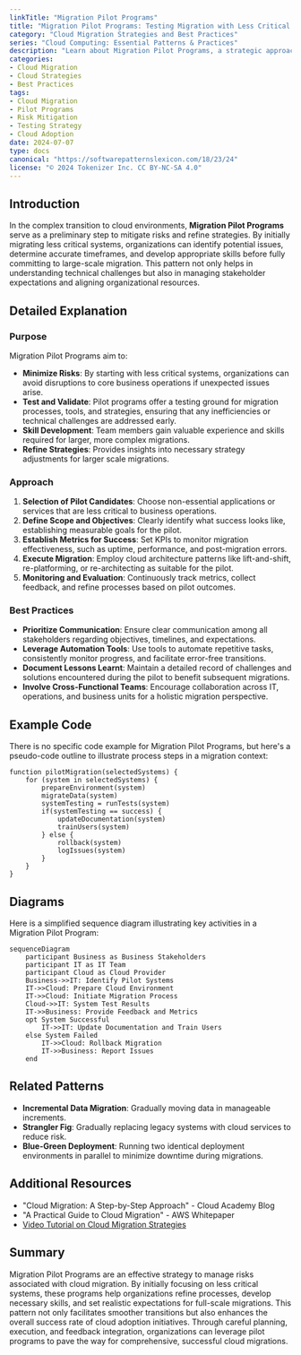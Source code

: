 ```yaml
---
linkTitle: "Migration Pilot Programs"
title: "Migration Pilot Programs: Testing Migration with Less Critical Systems First"
category: "Cloud Migration Strategies and Best Practices"
series: "Cloud Computing: Essential Patterns & Practices"
description: "Learn about Migration Pilot Programs, a strategic approach in cloud migration that involves testing processes with less critical systems before full-scale implementation to mitigate risks and identify potential challenges."
categories:
- Cloud Migration
- Cloud Strategies
- Best Practices
tags:
- Cloud Migration
- Pilot Programs
- Risk Mitigation
- Testing Strategy
- Cloud Adoption
date: 2024-07-07
type: docs
canonical: "https://softwarepatternslexicon.com/18/23/24"
license: "© 2024 Tokenizer Inc. CC BY-NC-SA 4.0"
---
```



## Introduction

In the complex transition to cloud environments, **Migration Pilot Programs** serve as a preliminary step to mitigate risks and refine strategies. By initially migrating less critical systems, organizations can identify potential issues, determine accurate timeframes, and develop appropriate skills before fully committing to large-scale migration. This pattern not only helps in understanding technical challenges but also in managing stakeholder expectations and aligning organizational resources.

## Detailed Explanation

### Purpose

Migration Pilot Programs aim to:

- **Minimize Risks**: By starting with less critical systems, organizations can avoid disruptions to core business operations if unexpected issues arise.
- **Test and Validate**: Pilot programs offer a testing ground for migration processes, tools, and strategies, ensuring that any inefficiencies or technical challenges are addressed early.
- **Skill Development**: Team members gain valuable experience and skills required for larger, more complex migrations.
- **Refine Strategies**: Provides insights into necessary strategy adjustments for larger scale migrations.

### Approach

1. **Selection of Pilot Candidates**: Choose non-essential applications or services that are less critical to business operations.
2. **Define Scope and Objectives**: Clearly identify what success looks like, establishing measurable goals for the pilot.
3. **Establish Metrics for Success**: Set KPIs to monitor migration effectiveness, such as uptime, performance, and post-migration errors.
4. **Execute Migration**: Employ cloud architecture patterns like lift-and-shift, re-platforming, or re-architecting as suitable for the pilot.
5. **Monitoring and Evaluation**: Continuously track metrics, collect feedback, and refine processes based on pilot outcomes.

### Best Practices

- **Prioritize Communication**: Ensure clear communication among all stakeholders regarding objectives, timelines, and expectations.
- **Leverage Automation Tools**: Use tools to automate repetitive tasks, consistently monitor progress, and facilitate error-free transitions.
- **Document Lessons Learnt**: Maintain a detailed record of challenges and solutions encountered during the pilot to benefit subsequent migrations.
- **Involve Cross-Functional Teams**: Encourage collaboration across IT, operations, and business units for a holistic migration perspective.

## Example Code

There is no specific code example for Migration Pilot Programs, but here's a pseudo-code outline to illustrate process steps in a migration context:

```plaintext
function pilotMigration(selectedSystems) {
    for (system in selectedSystems) {
        prepareEnvironment(system)
        migrateData(system)
        systemTesting = runTests(system)
        if(systemTesting == success) {
            updateDocumentation(system)
            trainUsers(system)
        } else {
            rollback(system)
            logIssues(system)
        }
    }
}
```

## Diagrams

Here is a simplified sequence diagram illustrating key activities in a Migration Pilot Program:

```mermaid
sequenceDiagram
    participant Business as Business Stakeholders
    participant IT as IT Team
    participant Cloud as Cloud Provider
    Business->>IT: Identify Pilot Systems
    IT->>Cloud: Prepare Cloud Environment
    IT->>Cloud: Initiate Migration Process
    Cloud->>IT: System Test Results
    IT->>Business: Provide Feedback and Metrics
    opt System Successful
        IT->>IT: Update Documentation and Train Users
    else System Failed
        IT->>Cloud: Rollback Migration
        IT->>Business: Report Issues
    end
```

## Related Patterns

- **Incremental Data Migration**: Gradually moving data in manageable increments.
- **Strangler Fig**: Gradually replacing legacy systems with cloud services to reduce risk.
- **Blue-Green Deployment**: Running two identical deployment environments in parallel to minimize downtime during migrations.

## Additional Resources

- "Cloud Migration: A Step-by-Step Approach" - Cloud Academy Blog
- "A Practical Guide to Cloud Migration" - AWS Whitepaper
- [Video Tutorial on Cloud Migration Strategies](https://www.youtube.com)

## Summary

Migration Pilot Programs are an effective strategy to manage risks associated with cloud migration. By initially focusing on less critical systems, these programs help organizations refine processes, develop necessary skills, and set realistic expectations for full-scale migrations. This pattern not only facilitates smoother transitions but also enhances the overall success rate of cloud adoption initiatives. Through careful planning, execution, and feedback integration, organizations can leverage pilot programs to pave the way for comprehensive, successful cloud migrations.
